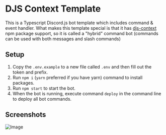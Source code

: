 # DJS Context Template

This is a Typescript Discord.js bot template which includes command & event handler. What makes this template special is that it has [djs-context](https://npm.im/@mallusrgreat/djs-context) npm package support, so it is called a "hybrid" command bot (commands can be used with both messages and slash commands)


## Setup

1. Copy the `.env.example` to a new file called `.env` and then fill out the token and prefix.
2. Run `npm i` (`yarn` preferred if you have yarn) command to install packages.
3. Run `npm start` to start the bot.
4. When the bot is running, execute command `deploy` in the command line to deploy all bot commands.

## Screenshots

![Image](https://i.imgur.com/wBtSkoE.png)
